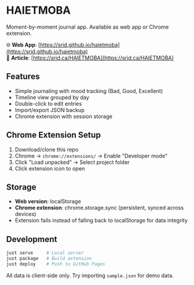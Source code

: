 # HAIETMOBA

Moment-by-moment journal app. Available as web app or Chrome extension.

🌐 **Web App**: [https://srid.github.io/haietmoba](https://srid.github.io/haietmoba)  
🔗 **Article**: [https://srid.ca/HAIETMOBA](https://srid.ca/HAIETMOBA)

## Features

- Simple journaling with mood tracking (Bad, Good, Excellent)
- Timeline view grouped by day  
- Double-click to edit entries
- Import/export JSON backup
- Chrome extension with session storage

## Chrome Extension Setup

1. Download/clone this repo
2. Chrome → `chrome://extensions/` → Enable "Developer mode"
3. Click "Load unpacked" → Select project folder
4. Click extension icon to open

## Storage

- **Web version**: localStorage
- **Chrome extension**: chrome.storage.sync (persistent, synced across devices)
- Extension fails instead of falling back to localStorage for data integrity

## Development

```bash
just serve     # Local server
just package   # Build extension  
just deploy    # Push to GitHub Pages
```

All data is client-side only. Try importing `sample.json` for demo data.